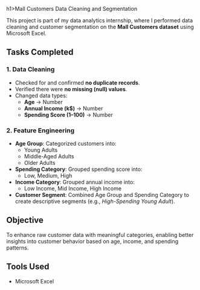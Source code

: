 h1>Mall Customers Data Cleaning and Segmentation</h1>

<p>
  This project is part of my data analytics internship, where I performed data cleaning and customer segmentation on the <strong>Mall Customers dataset</strong> using Microsoft Excel.
</p>

<h2>Tasks Completed</h2>

<h3>1. Data Cleaning</h3>
<ul>
  <li>Checked for and confirmed <strong>no duplicate records</strong>.</li>
  <li>Verified there were <strong>no missing (null) values</strong>.</li>
  <li>Changed data types:
    <ul>
      <li><strong>Age</strong> → Number</li>
      <li><strong>Annual Income (k$)</strong> → Number</li>
      <li><strong>Spending Score (1–100)</strong> → Number</li>
    </ul>
  </li>
</ul>

<h3>2. Feature Engineering</h3>
<ul>
  <li><strong>Age Group</strong>: Categorized customers into:
    <ul>
      <li>Young Adults</li>
      <li>Middle-Aged Adults</li>
      <li>Older Adults</li>
    </ul>
  </li>
  <li><strong>Spending Category</strong>: Grouped spending score into:
    <ul>
      <li>Low, Medium, High</li>
    </ul>
  </li>
  <li><strong>Income Category</strong>: Grouped annual income into:
    <ul>
      <li>Low Income, Mid Income, High Income</li>
    </ul>
  </li>
  <li><strong>Customer Segment</strong>: Combined Age Group and Spending Category to create descriptive segments (e.g., <em>High-Spending Young Adult</em>).</li>
</ul>

<h2>Objective</h2>
<p>
  To enhance raw customer data with meaningful categories, enabling better insights into customer behavior based on age, income, and spending patterns.
</p>

<h2>Tools Used</h2>
<ul>
  <li>Microsoft Excel</li>
</ul>